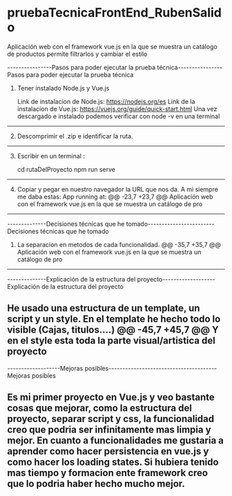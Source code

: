 # pruebaTecnicaFrontEnd_RubenSalido
Aplicación web con el framework vue.js en la que se muestra un catálogo de productos permite filtrarlos y cambiar el estilo

----------------Pasos para poder ejecutar la prueba técnica----------------
Pasos para poder ejecutar la prueba técnica
1. Tener instalado Node.js y Vue.js

	Link de instalacion de Node.js: https://nodejs.org/es
	Link de la instalacion de Vue.js: https://vuejs.org/guide/quick-start.html
		Una vez descargado e instalado podemos verificar con node -v en una terminal 
----------

2. Descomprimir el .zip e identificar la ruta.
----------

3. Escribir en un terminal :

	cd rutaDelProyecto
	npm run serve
----------

4. Copiar y pegar en nuestro navegador la URL que nos da.
  A mi siempre me daba estas:
                 App running at:
@@ -23,7 +23,7 @@ Aplicación web con el framework vue.js en la que se muestra un catálogo de pro
--------------------------------------------------------------------------
			

--------------Decisiones técnicas que he tomado------------------------
Decisiones técnicas que he tomado


1. La separacion en metodos de cada funcionalidad.
@@ -35,7 +35,7 @@ Aplicación web con el framework vue.js en la que se muestra un catálogo de pro

--------------------------------------------------------------------------

--------------Explicación de la estructura del proyecto-------------------
Explicación de la estructura del proyecto

He usado una estructura de un template, un script y un style.
En el template he hecho todo lo visible (Cajas, titulos....)
@@ -45,7 +45,7 @@ Y en el style esta toda la parte visual/artistica del proyecto
--------------------------------------------------------------------------


-------------------Mejoras posibles---------------------------------------
Mejoras posibles

Es mi primer proyecto en Vue.js y veo bastante cosas que mejorar, como la estructura del proyecto, separar script y css, la funcionalidad creo que podria ser infinitamente mas limpia y mejor.
En cuanto a funcionalidades me gustaria a aprender como hacer persistencia en vue.js y como hacer los loading states.
Si hubiera tenido mas tiempo y formacion ente framework creo que lo podria haber hecho mucho mejor.
--------------------------------------------------------------------------
